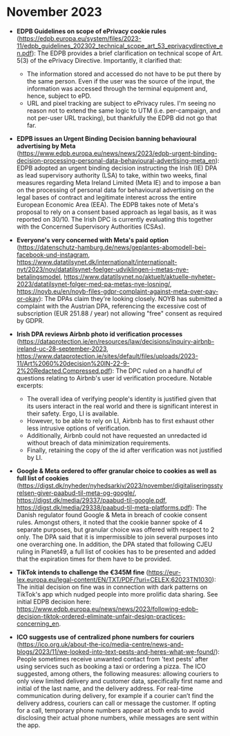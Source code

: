 # November 2023

- **EDPB Guidelines on scope of ePrivacy cookie rules** (https://edpb.europa.eu/system/files/2023-11/edpb_guidelines_202302_technical_scope_art_53_eprivacydirective_en.pdf): The EDPB provides a brief clarification on technical scope of Art. 5(3) of the ePrivacy Directive. Importantly, it clarified that:
    - The information stored and accessed do not have to be put there by the same person. Even if the user was the source of the input, the information was accessed through the terminal equipment and, hence, subject to ePD.
    -  URL and pixel tracking are subject to ePrivacy rules. I'm seeing no reason not to extend the same logic to UTM (i.e. per-campaign, and not per-user URL tracking), but thankfully the EDPB did not go that far.

- **EDPB issues an Urgent Binding Decision banning behavioural advertising by Meta** (https://www.edpb.europa.eu/news/news/2023/edpb-urgent-binding-decision-processing-personal-data-behavioural-advertising-meta_en): EDPB adopted an urgent binding decision instructing the Irish (IE) DPA as lead supervisory authority (LSA) to take, within two weeks, final measures regarding Meta Ireland Limited (Meta IE) and to impose a ban on the processing of personal data for behavioural advertising on the legal bases of contract and legitimate interest across the entire European Economic Area (EEA). The EDPB takes note of Meta's proposal to rely on a consent based approach as legal basis, as it was reported on 30/10. The Irish DPC is currently evaluating this together with the Concerned Supervisory Authorities (CSAs).

- **Everyone's very concerned with Meta's paid option** (https://datenschutz-hamburg.de/news/geplantes-abomodell-bei-facebook-und-instagram, https://www.datatilsynet.dk/internationalt/internationalt-nyt/2023/nov/datatilsynet-foelger-udviklingen-i-metas-nye-betalingsmodel, https://www.datatilsynet.no/aktuelt/aktuelle-nyheter-2023/datatilsynet-folger-med-pa-metas-nye-losning/, https://noyb.eu/en/noyb-files-gdpr-complaint-against-meta-over-pay-or-okay): The DPAs claim they're looking closely. NOYB has submitted a complaint with the Austrian DPA, referencing the excessive cost of subscription (EUR 251.88 / year) not allowing "free" consent as required by GDPR. 

- **Irish DPA reviews Airbnb photo id verification processes** (https://dataprotection.ie/en/resources/law/decisions/inquiry-airbnb-ireland-uc-28-september-2023, https://www.dataprotection.ie/sites/default/files/uploads/2023-11/Art%2060%20decision%20IN-22-9-2%20Redacted.Compressed.pdf): The DPC ruled on a handful of questions relating to Airbnb's user id verification procedure. Notable excerpts:
    - The overall idea of verifying people's identity is justified given that its users interact in the real world and there is significant interest in their safety. Ergo, LI is available.
    - However, to be able to  rely on LI, Airbnb has to first exhaust other less intrusive options of verification. 
    - Additionally, Airbnb could not have requested an unredacted id without breach of data minimization requirements.
    - Finally, retaining the copy of the id after verification was not justified by LI.

- **Google & Meta ordered to offer granular choice to cookies as well as full list of cookies** (https://digst.dk/nyheder/nyhedsarkiv/2023/november/digitaliseringsstyrelsen-giver-paabud-til-meta-og-google/, https://digst.dk/media/29337/paabud-til-google.pdf, https://digst.dk/media/29338/paabud-til-meta-platforms.pdf): The Danish regulator found Google & Meta in breach of cookie consent rules. Amongst others, it noted that the cookie banner spoke of 4 separate purposes, but granular choice was offered with respect to 2 only. The DPA said that it is impermissible to join several purposes into one overarching one. In addition, the DPA stated that following CJEU ruling in Planet49, a full list of cookies has to be presented and added that the expiration times for them have to be provided.

- **TikTok intends to challenge the €345M fine** (https://eur-lex.europa.eu/legal-content/EN/TXT/PDF/?uri=CELEX:62023TN1030): The initial decision on fine was in connection with dark patterns on TikTok's app which nudged people into more prolific data sharing. See initial EDPB decision here: https://www.edpb.europa.eu/news/news/2023/following-edpb-decision-tiktok-ordered-eliminate-unfair-design-practices-concerning_en.

- **ICO suggests use of centralized phone numbers for couriers** (https://ico.org.uk/about-the-ico/media-centre/news-and-blogs/2023/11/we-looked-into-text-pests-and-heres-what-we-found/): People sometimes receive unwanted contact from 'text pests' after using services such as booking a taxi or ordering a pizza. The ICO suggested, among others, the following measures: allowing couriers to only view limited delivery and customer data, specifically first name and initial of the last name, and the delivery address. For real-time communication during delivery, for example if a courier can’t find the delivery address, couriers can call or message the customer. If opting for a call, temporary phone numbers appear at both ends to avoid disclosing their actual phone numbers, while messages are sent within the app.